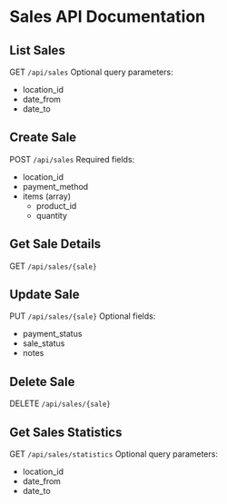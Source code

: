 # Sales API Documentation

## List Sales
GET `/api/sales`
Optional query parameters:
- location_id
- date_from
- date_to

## Create Sale
POST `/api/sales`
Required fields:
- location_id
- payment_method
- items (array)
  - product_id
  - quantity

## Get Sale Details
GET `/api/sales/{sale}`

## Update Sale
PUT `/api/sales/{sale}`
Optional fields:
- payment_status
- sale_status
- notes

## Delete Sale
DELETE `/api/sales/{sale}`

## Get Sales Statistics
GET `/api/sales/statistics`
Optional query parameters:
- location_id
- date_from
- date_to

